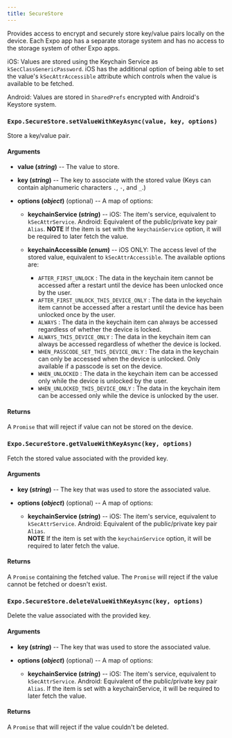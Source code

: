 ```yaml
---
title: SecureStore
---
```


Provides access to encrypt and securely store key/value pairs locally on the device.  Each Expo app has a separate storage system and has no access to the storage system of other Expo apps. 

iOS:  Values are stored using the Keychain Service as `kSecClassGenericPassword`.  iOS has the additional option of being able to set the value's `kSecAttrAccessible` attribute which controls when the value is available to be fetched.

Android:  Values are stored in `SharedPrefs` encrypted with Android's Keystore system.

### `Expo.SecureStore.setValueWithKeyAsync(value, key, options)`

Store a key/value pair.

#### Arguments

-   **value (_string_)** -- The value to store.

- **key (_string_)** -- The key to associate with the stored value (Keys can contain alphanumeric characters `.`, `-`, and `_`.)

-   **options (_object_)** (optional) -- A map of options:

    -   **keychainService (_string_)** -- 
      iOS: The item's service, equivalent to `kSecAttrService`.
      Android: Equivalent of the public/private key pair `Alias`.
      **NOTE** If the item is set with the `keychainService` option, it will be required to later fetch the value.

    -   **keychainAccessible (_enum_)** -- iOS ONLY: The access level of the stored value, equivalent to `kSecAttrAccessible`.  The available options are:
        - `AFTER_FIRST_UNLOCK` : The data in the keychain item cannot be accessed after a restart until the device has been unlocked once by the user.
        - `AFTER_FIRST_UNLOCK_THIS_DEVICE_ONLY` : The data in the keychain item cannot be accessed after a restart until the device has been unlocked once by the user.
        - `ALWAYS` : The data in the keychain item can always be accessed regardless of whether the device is locked.
        - `ALWAYS_THIS_DEVICE_ONLY` : The data in the keychain item can always be accessed regardless of whether the device is locked.
        - `WHEN_PASSCODE_SET_THIS_DEVICE_ONLY` : The data in the keychain can only be accessed when the device is unlocked. Only available if a passcode is set on the device.
        - `WHEN_UNLOCKED` : The data in the keychain item can be accessed only while the device is unlocked by the user.
        - `WHEN_UNLOCKED_THIS_DEVICE_ONLY` : The data in the keychain item can be accessed only while the device is unlocked by the user.

#### Returns

A `Promise` that will reject if value can not be stored on the device.

### `Expo.SecureStore.getValueWithKeyAsync(key, options)`

Fetch the stored value associated with the provided key.

#### Arguments

-   **key (_string_)** -- The key that was used to store the associated value.

-   **options (_object_)** (optional) -- A map of options:
  
    -   **keychainService (_string_)** -- 
      iOS: The item's service, equivalent to `kSecAttrService`.
      Android: Equivalent of the public/private key pair `Alias`.  
      **NOTE** If the item is set with the `keychainService` option, it will be required to later fetch the value.

#### Returns

A `Promise` containing the fetched value.  The `Promise` will reject if the value cannot be fetched or doesn't exist.

### `Expo.SecureStore.deleteValueWithKeyAsync(key, options)`

Delete the value associated with the provided key.

#### Arguments

-   **key (_string_)** -- The key that was used to store the associated value.

-   **options (_object_)** (optional) -- A map of options:
  
    -   **keychainService (_string_)** -- iOS: The item's service, equivalent to `kSecAttrService`.  Android: Equivalent of the public/private key pair `Alias`.  If the item is set with a keychainService, it will be required to later fetch the value.

#### Returns

A `Promise` that will reject if the value couldn't be deleted.
